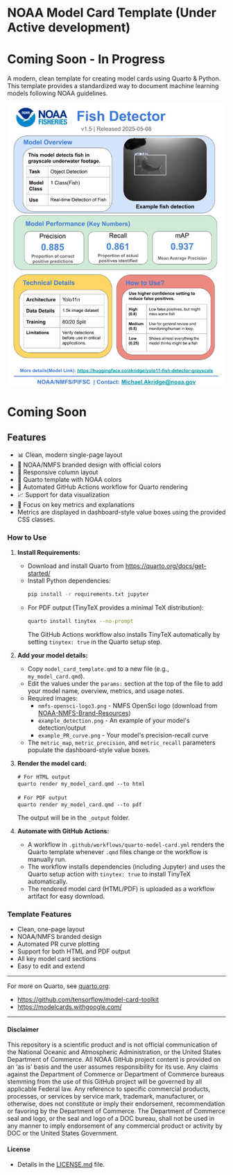 # NOAA Model Card Template (Under Active development)
# Coming Soon - In Progress
A modern, clean template for creating model cards using Quarto & Python. This template provides a standardized way to document machine learning models following NOAA guidelines.

![Example Model Card](./assets/model_card_template_example.png)

# Coming Soon
## Features
- 📊 Clean, modern single-page layout
- 🎨 NOAA/NMFS branded design with official colors
- 📱 Responsive column layout
- 🎨 Quarto template with NOAA colors
- 🔄 Automated GitHub Actions workflow for Quarto rendering
- 📈 Support for data visualization
- 🎯 Focus on key metrics and explanations
- Metrics are displayed in dashboard-style value boxes using the provided CSS classes.


### How to Use

1. **Install Requirements:**
   - Download and install Quarto from https://quarto.org/docs/get-started/
   - Install Python dependencies:
     ```bash
     pip install -r requirements.txt jupyter
     ```
   - For PDF output (TinyTeX provides a minimal TeX distribution):
     ```bash
     quarto install tinytex --no-prompt
     ```
     The GitHub Actions workflow also installs TinyTeX automatically by setting `tinytex: true` in the Quarto setup step.

2. **Add your model details:**
   - Copy `model_card_template.qmd` to a new file (e.g., `my_model_card.qmd`).
   - Edit the values under the `params:` section at the top of the file to add your model name, overview, metrics, and usage notes.
   - Required images:
     - `nmfs-opensci-logo3.png` - NMFS OpenSci logo (download from [NOAA-NMFS-Brand-Resources](https://github.com/nmfs-opensci/NOAA-NMFS-Brand-Resources/blob/main/logos/nmfs-opensci-logo3.png))
     - `example_detection.png` - An example of your model's detection/output
     - `example_PR_curve.png` - Your model's precision-recall curve
   - The `metric_map`, `metric_precision`, and `metric_recall` parameters populate the dashboard-style value boxes.

3. **Render the model card:**
   ```
   # For HTML output
   quarto render my_model_card.qmd --to html
   
   # For PDF output
   quarto render my_model_card.qmd --to pdf
   ```
   The output will be in the `_output` folder.

4. **Automate with GitHub Actions:**
   - A workflow in `.github/workflows/quarto-model-card.yml` renders the Quarto template whenever `.qmd` files change or the workflow is manually run.
   - The workflow installs dependencies (including Jupyter) and uses the Quarto setup action with `tinytex: true` to install TinyTeX automatically.
   - The rendered model card (HTML/PDF) is uploaded as a workflow artifact for easy download.

### Template Features
- Clean, one-page layout
- NOAA/NMFS branded design
- Automated PR curve plotting
- Support for both HTML and PDF output
- All key model card sections
- Easy to edit and extend

---

For more on Quarto, see [quarto.org](https://quarto.org/).
- https://github.com/tensorflow/model-card-toolkit
- https://modelcards.withgoogle.com/
----------
#### Disclaimer
This repository is a scientific product and is not official communication of the National Oceanic and Atmospheric Administration, or the United States Department of Commerce. All NOAA GitHub project content is provided on an ‘as is’ basis and the user assumes responsibility for its use. Any claims against the Department of Commerce or Department of Commerce bureaus stemming from the use of this GitHub project will be governed by all applicable Federal law. Any reference to specific commercial products, processes, or services by service mark, trademark, manufacturer, or otherwise, does not constitute or imply their endorsement, recommendation or favoring by the Department of Commerce. The Department of Commerce seal and logo, or the seal and logo of a DOC bureau, shall not be used in any manner to imply endorsement of any commercial product or activity by DOC or the United States Government.

#### License
- Details in the [LICENSE.md](./LICENSE.md) file.
